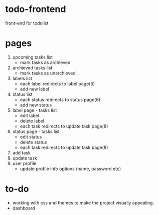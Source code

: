 # todo-frontend
front-end for todolist

# pages
  1. upcoming tasks list
      - mark tasks as archieved
  2. archieved tasks list
      - mark tasks as unarchieved
  3. labels list
      - each label redirects to label page(5)
      - add new label
  4. status list
      - each status redirects to status page(6)
      - add new status
  5. label page - tasks list
      - edit label
      - delete label
      - each task redirects to update task page(8)
  6. status page - tasks list
      - edit status
      - delete status
      - each task redirects to update task page(8)
  7. add task
  8. update task
  9. user profile
      - update profile info options (name, password etc)

# to-do
  - working with css and themes to make the project visually appealing.
  - dashboard